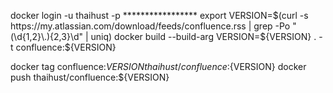 docker login -u thaihust -p *****************
export VERSION=$(curl -s https://my.atlassian.com/download/feeds/confluence.rss | grep -Po "(\d{1,2}\.){2,3}\d" | uniq)
docker build --build-arg VERSION=${VERSION} . -t confluence:${VERSION}

docker tag confluence:${VERSION} thaihust/confluence:${VERSION}
docker push thaihust/confluence:${VERSION}
